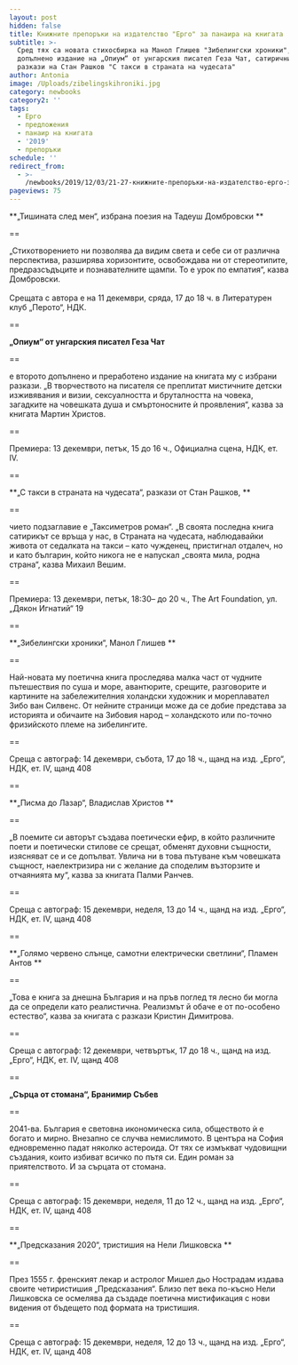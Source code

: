 ```yaml
---
layout: post
hidden: false
title: Книжните препоръки на издателство "Ерго" за панаира на книгата
subtitle: >-
  Сред тях са новата стихосбирка на Манол Глишев "Зибелингски хроники", второто
  допълнено издание на „Опиум“ от унгарския писател Геза Чат, сатиричните
  разкази на Стан Рашков "С такси в страната на чудесата"
author: Antonia
image: /Uploads/zibelingskihroniki.jpg
category: newbooks
category2: ''
tags:
  - Ерго
  - предложения
  - панаир на книгата
  - '2019'
  - препоръки
schedule: ''
redirect_from:
  - >-
    /newbooks/2019/12/03/21-27-книжните-препоръки-на-издателство-ерго-за-панаира-на-книгата
pageviews: 75
---
```

**„Тишината след мен“, избрана поезия на Тадеуш Домбровски **

\==

„Стихотворението ни позволява да видим света и себе си от различна перспектива, разширява хоризонтите, освобождава ни от стереотипите, предразсъдъците и познавателните щампи. То е урок по емпатия“, казва Домбровски. \
\
Срещата с автора е на 11 декември, сряда, 17 до 18 ч. в Литературен клуб „Перото“, НДК. 

\==

**„Опиум“ от унгарския писател Геза Чат**

\==

е второто допълнено и преработено издание на книгата му с избрани разкази. „В творчеството на писателя се преплитат мистичните детски изживявания и визии, сексуалността и бруталността на човека, загадките на човешката душа и смъртоносните ѝ проявления“, казва за книгата Мартин Христов. 

\==

Премиера: 13 декември, петък, 15 до 16 ч., Официална сцена, НДК, ет. IV. 

\==

**„С такси в страната на чудесата“, разкази от Стан Рашков, **

\==

чието подзаглавие е „Таксиметров роман“. „В своята последна книга сатирикът се връща у нас, в Страната на чудесата, наблюдавайки живота от седалката на такси – като чужденец, пристигнал отдалеч, но и като българин, който никога не е напускал „своята мила, родна страна“, казва Михаил Вешим. 

\==

Премиера: 13 декември, петък, 18:30– до 20 ч., The Art Foundation, ул. „Дякон Игнатий“ 19

\==

**„Зибелингски хроники“, Манол Глишев **

\==

Най-новата му поетична книга проследява малка част от чудните пътешествия по суша и море, авантюрите, срещите, разговорите и картините на забележителния холандски художник и мореплавател Зибо ван Силвенс. От нейните страници може да се добие представа за историята и обичаите на Зибовия народ – холандското или по-точно фризийското племе на зибелингите.

\==

Среща с автограф: 14 декември, събота, 17 до 18 ч., щанд на изд. „Ерго“, НДК, ет. IV, щанд 408

\==

**„Писма до Лазар“, Владислав Христов **

\==

„В поемите си авторът създава поетически ефир, в който различните поети и поетически стилове се срещат, обменят духовни същности, изясняват се и се допълват. Увлича ни в това пътуване към човешката същност, наелектризира ни с желание да споделим възторзите и отчаянията му“, казва за книгата Палми Ранчев.

\==

Среща с автограф: 15 декември, неделя, 13 до 14 ч., щанд на изд. „Ерго“, НДК, ет. IV, щанд 408

\==

**„Голямо червено слънце, самотни електрически светлини“, Пламен Антов **

\==

„Това е книга за днешна България и на пръв поглед тя лесно би могла да се определи като реалистична. Реализмът й обаче е от по-особено естество“, казва за книгата с разкази Кристин Димитрова.

\==

Среща с автограф: 12 декември, четвъртък, 17 до 18 ч., щанд на изд. „Ерго“, НДК, ет. IV, щанд 408

\==

**„Сърца от стомана“, Бранимир Събев** 

\==

2041-ва. България е световна икономическа сила, обществото ѝ е богато и мирно. Внезапно се случва немислимото. В центъра на София едновременно падат няколко астероида. От тях се измъкват чудовищни създания, които избиват всичко по пътя си. Един роман за приятелството. И за сърцата от стомана.

\==

Среща с автограф: 15 декември, неделя, 11 до 12 ч., щанд на изд. „Ерго“, НДК, ет. IV, щанд 408

\==

**„Предсказания 2020“, тристишия на Нели Лишковска **

\==

През 1555 г. френският лекар и астролог Мишел дьо Нострадам издава своите четиристишия „Предсказания“. Близо пет века по-късно Нели Лишковска се осмелява да създаде поетична мистификация с нови видения от бъдещето под формата на тристишия.

\==

Среща с автограф: 15 декември, неделя, 12 до 13 ч., щанд на изд. „Ерго“, НДК, ет. IV, щанд 408
